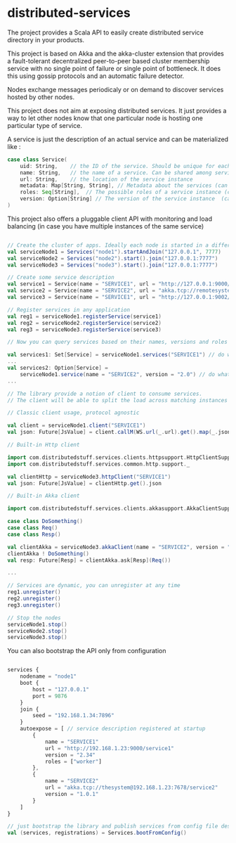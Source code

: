 distributed-services
===========================

The project provides a Scala API to easily create distributed service directory in your products.
 
This project is based on Akka and the akka-cluster extension that provides a fault-tolerant decentralized peer-to-peer based cluster membership service with 
no single point of failure or single point of bottleneck. It does this using gossip protocols and an automatic failure detector. 

Nodes exchange messages periodicaly or on demand to discover services hosted by other nodes.

This project does not aim at exposing distributed services. It just provides a way to let other nodes know that one particular node
is hosting one particular type of service.

A service is just the description of an actual service and can be materialized like :

```scala
case class Service(
    uid: String,    // the ID of the service. Should be unique for each instance of services
    name: String,   // the name of a service. Can be shared among service instances
    url: String,    // the location of the service instance
    metadata: Map[String, String], // Metadata about the services (can be empty). For user purpose only
    roles: Seq[String],  // The possible roles of a service instance (can be empty)
    version: Option[String] // The version of the service instance  (can be empty)
)
```

This project also offers a pluggable client API with monitoring and load balancing (in case you have multiple instances of the same service)

```scala

// Create the cluster of apps. Ideally each node is started in a different JVM (even physical node)
val serviceNode1 = Services("node1").startAndJoin("127.0.0.1", 7777)
val serviceNode2 = Services("node2").start().join("127.0.0.1:7777")
val serviceNode3 = Services("node3").start().join("127.0.0.1:7777")

// Create some service description 
val service1 = Service(name = "SERVICE1", url = "http://127.0.0.1:9000/service1")
val service2 = Service(name = "SERVICE2", url = "akka.tcp://remotesystem@127.0.0.1:9001/user/service2", version = "2.0")
val service3 = Service(name = "SERVICE1", url = "http://127.0.0.1:9002/service3")

// Register services in any application
val reg1 = serviceNode1.registerService(service1)
val reg2 = serviceNode2.registerService(service2)
val reg3 = serviceNode3.registerService(service3)

// Now you can query services based on their names, versions and roles

val services1: Set[Service] = serviceNode1.services("SERVICE1") // do whatever you want with those
...
val services2: Option[Service] = 
    serviceNode1.service(name = "SERVICE2", version = "2.0") // do whatever you want with that one
...

// The library provide a notion of client to consume services. 
// The client will be able to split the load across matching instances of services

// Classic client usage, protocol agnostic

val client = serviceNode1.client("SERVICE1")
val json: Future[JsValue] = client.callM(WS.url(_.url).get().map(_.json))

// Built-in Http client

import com.distributedstuff.services.clients.httpsupport.HttpClientSupport
import com.distributedstuff.services.common.http.support._

val clientHttp = serviceNode3.httpClient("SERVICE1")
val json: Future[JsValue] = clientHttp.get().json

// Built-in Akka client

import com.distributedstuff.services.clients.akkasupport.AkkaClientSupport

case class DoSomething()
case class Req()
case class Resp()

val clientAkka = serviceNode3.akkaClient(name = "SERVICE2", version = "2.0")
clientAkka ! DoSomething()
val resp: Future[Resp] = clientAkka.ask[Resp](Req())

...

// Services are dynamic, you can unregister at any time
reg1.unregister()
reg2.unregister()
reg3.unregister()

// Stop the nodes
serviceNode1.stop()
serviceNode2.stop()
serviceNode3.stop()

```

You can also bootstrap the API only from configuration 

```javascript

services {
    nodename = "node1"
    boot {
        host = "127.0.0.1"
        port = 9876
    }
    join {
        seed = "192.168.1.34:7896"
    }
    autoexpose = [ // service description registered at startup
        {
            name = "SERVICE1"
            url = "http://192.168.1.23:9000/service1"
            version = "2.34"
            roles = ["worker"]
        },
        {
            name = "SERVICE2"
            url = "akka.tcp://thesystem@192.168.1.23:7678/service2"
            version = "1.0.1"
        }
    ]
}
```

```scala
// just bootstrap the library and publish services from config file descriptors
val (services, registrations) = Services.bootFromConfig() 
```